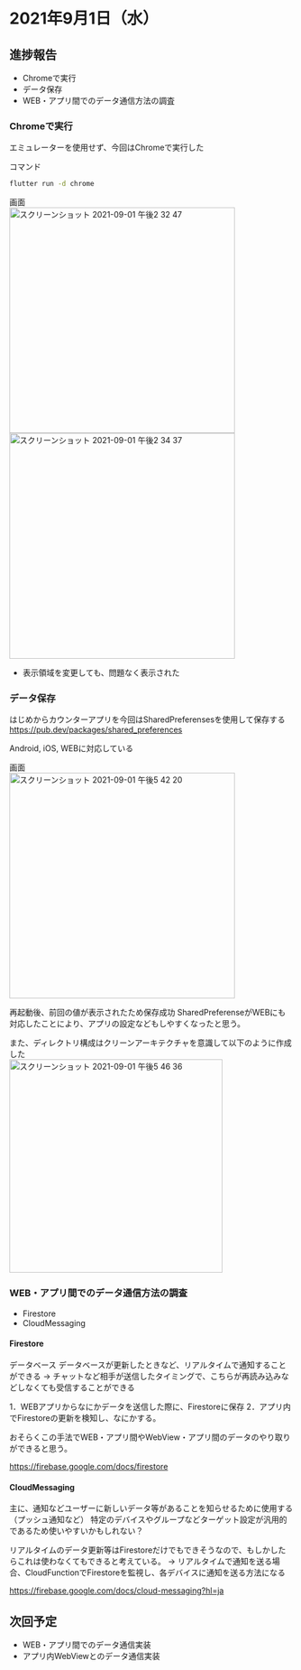 # 2021年9月1日（水）
## 進捗報告
- Chromeで実行
- データ保存
- WEB・アプリ間でのデータ通信方法の調査

### Chromeで実行
エミュレーターを使用せず、今回はChromeで実行した

コマンド
```.sh
flutter run -d chrome
```

画面  
<img width="400" alt="スクリーンショット 2021-09-01 午後2 32 47" src="https://user-images.githubusercontent.com/50205590/131617290-7f099f56-a992-4bd1-a9d6-3b3e14d657a7.png">
<img width="400" alt="スクリーンショット 2021-09-01 午後2 34 37" src="https://user-images.githubusercontent.com/50205590/131617419-b07eef79-1f9a-4a89-a5df-eeb2fcd23319.png">

- 表示領域を変更しても、問題なく表示された

### データ保存
はじめからカウンターアプリを今回はSharedPreferensesを使用して保存する
https://pub.dev/packages/shared_preferences

Android, iOS, WEBに対応している

画面  
<img width="400" alt="スクリーンショット 2021-09-01 午後5 42 20" src="https://user-images.githubusercontent.com/50205590/131640698-a7351f1a-97bb-4a37-a21a-d9b2fd24134c.png">

再起動後、前回の値が表示されたため保存成功
SharedPreferenseがWEBにも対応したことにより、アプリの設定などもしやすくなったと思う。

また、ディレクトリ構成はクリーンアーキテクチャを意識して以下のように作成した  
<img width="378" alt="スクリーンショット 2021-09-01 午後5 46 36" src="https://user-images.githubusercontent.com/50205590/131641401-97f6496d-887f-429d-b74f-7666f7b30b04.png">


### WEB・アプリ間でのデータ通信方法の調査
- Firestore
- CloudMessaging

#### Firestore
データベース
データベースが更新したときなど、リアルタイムで通知することができる
→ チャットなど相手が送信したタイミングで、こちらが再読み込みなどしなくても受信することができる

1．WEBアプリからなにかデータを送信した際に、Firestoreに保存
2．アプリ内でFirestoreの更新を検知し、なにかする。

おそらくこの手法でWEB・アプリ間やWebView・アプリ間のデータのやり取りができると思う。

https://firebase.google.com/docs/firestore


#### CloudMessaging
主に、通知などユーザーに新しいデータ等があることを知らせるために使用する（プッシュ通知など）
特定のデバイスやグループなどターゲット設定が汎用的であるため使いやすいかもしれない？

リアルタイムのデータ更新等はFirestoreだけでもできそうなので、もしかしたらこれは使わなくてもできると考えている。
→ リアルタイムで通知を送る場合、CloudFunctionでFirestoreを監視し、各デバイスに通知を送る方法になる

https://firebase.google.com/docs/cloud-messaging?hl=ja


## 次回予定
- WEB・アプリ間でのデータ通信実装
- アプリ内WebViewとのデータ通信実装
